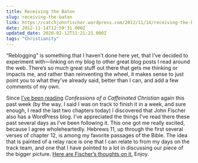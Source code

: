 ```yaml
---
title: Receiving the Baton
slug: receiving-the-baton
link: https://catchjohnfischer.wordpress.com/2012/11/14/receiving-the-baton/
date: 2012-11-14T12:59:31.000Z
updated_date: 2020-02-12T11:21:21.000Z
tags: "Christianity"
---
```


“Reblogging” is something that I haven’t done here yet, that I’ve decided to experiment with—linking on my blog to other great blog posts I read around the web. There’s so much great stuff out there that gets me thinking or impacts me, and rather than reinventing the wheel, it makes sense to just point you to what they’ve already said, better than I can, and add a few comments of my own.

Since [I’ve been reading](/2012/good-books/) *Confessions of a Caffeinated Christian* again this past week (by the way, I said I was on track to finish it in a week, and sure enough, I read the last two chapters today) I discovered that John Fischer also has a WordPress blog. I’ve appreciated the things I’ve read there these past several days as I’ve been following it. This one got me really excited, because I agree wholeheartedly. Hebrews 11, up through the first several verses of chapter 12, is among my favorite passages of the Bible. The idea that is painted of a relay race is one that I can relate to from my days on the track team, and one that I have pointed to a lot in discussing our piece of the bigger picture. [Here are Fischer’s thoughts on it.](https://catchjohnfischer.wordpress.com/2012/11/14/receiving-the-baton/) Enjoy.
